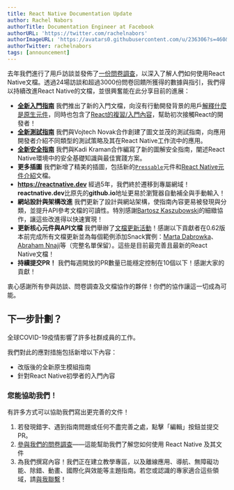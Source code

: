 ```yaml
---
title: React Native Documentation Update
author: Rachel Nabors
authorTitle: Documentation Engineer at Facebook
authorURL: 'https://twitter.com/rachelnabors'
authorImageURL: 'https://avatars0.githubusercontent.com/u/236306?s=460&v=4'
authorTwitter: rachelnabors
tags: [announcement]
---
```


去年我們進行了用戶訪談並發佈了[一份問卷調查](https://www.surveymonkey.co.uk/r/DDZWQDJ)，以深入了解人們如何使用React Native文檔。透過24場訪談和超過3000份問卷回饋所獲得的數據與指引，我們得以持續改進React Native的文檔，並很興奮能在此分享目前的進展：

- **[全新入門指南](https://reactnative.dev/docs/getting-started)** 我們推出了新的入門文檔，向沒有行動開發背景的用戶[解釋什麼是原生元件](https://reactnative.dev/docs/intro-react-native-components)，同時也包含了[React的複習/入門內容](https://reactnative.dev/docs/intro-react)，幫助初次接觸React的開發者！
- **[全新測試指南](https://reactnative.dev/docs/testing-overview)** 我們與Vojtech Novak合作創建了圖文並茂的測試指南，向應用開發者介紹不同類型的測試策略及其在React Native工作流中的應用。
- **[全新安全指南](https://reactnative.dev/docs/security)** 我們與Kadi Kraman合作編寫了新的圖解安全指南，闡述React Native環境中的安全基礎知識與最佳實踐方案。
- **更多插圖** 我們新增了精美的插圖，包括新的[`Pressable`](https://reactnative.dev/docs/pressable)元件和[React Native元件介紹](https://reactnative.dev/docs/intro-react-native-components)文檔。
- **https://reactnative.dev** 經過5年，我們終於遷移到專屬網域！**reactnative.dev**比原先的**github.io**地址更易於瀏覽器自動補全與手動輸入！
- **網站設計與架構改進** 我們更新了設計與網站架構，使指南內容更易被發現與分類，並提升API參考文檔的可讀性。特別感謝[Bartosz Kaszubowski](https://github.com/Simek)的細緻協作，讓這些改進得以快速實現！
- **更新核心元件與API文檔** 我們舉辦了[文檔更新活動](https://github.com/facebook/react-native-website/issues/1579)！感謝以下貢獻者在0.62版本前完成所有文檔更新並為每個範例添加Snack實例：[Marta Dabrowka](https://twitter.com/martadabrowka)、[Abraham Nnaji](https://twitter.com/nnajiabraham)等（完整名單保留）。這些是目前最完善且最新的React Native文檔！
- **持續提交PR！** 我們每週開放的PR數量已能穩定控制在10個以下！感謝大家的貢獻！

衷心感謝所有參與訪談、問卷調查及文檔協作的夥伴！你們的協作讓這一切成為可能。

<!--truncate-->

## 下一步計劃？

全球COVID-19疫情影響了許多社群成員的工作。

我們對此的應對措施包括新增以下內容：

- 改版後的全新原生模組指南
- 針對React Native初學者的入門內容

### 您能協助我們！

有許多方式可以協助我們寫出更完善的文件！

1. 若發現錯字、遇到指南問題或任何不盡完善之處，點擊「編輯」按鈕並提交 PR。
2. [參與我們的問卷調查](https://www.surveymonkey.co.uk/r/DDZWQDJ)——這能幫助我們了解您如何使用 React Native 及其文件
3. 為我們撰寫內容！我們正在建立教學專區，以及離線應用、導航、無障礙功能、除錯、動畫、國際化與效能等主題指南。若您或認識的專家適合這些領域，請[與我聯繫](https://twitter.com/rachelnabors)！